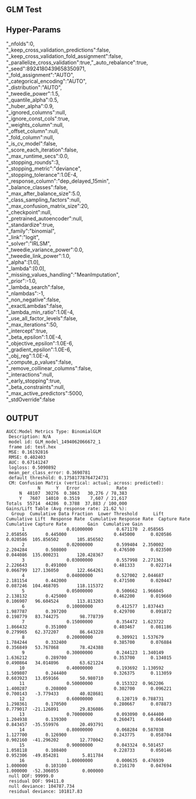 GLM Test
--------

## Hyper-Params


"_nfolds":0,  
"_keep_cross_validation_predictions":false,  
"_keep_cross_validation_fold_assignment":false,  
"_parallelize_cross_validation":true,"_auto_rebalance":true,
"_seed":8924180439658350971,  
"_fold_assignment":"AUTO",  
"_categorical_encoding":"AUTO",  
"_distribution":"AUTO",  
"_tweedie_power":1.5,  
"_quantile_alpha":0.5,  
"_huber_alpha":0.9,  
"_ignored_columns":null,  
"_ignore_const_cols":true,  
"_weights_column":null,  
"_offset_column":null,  
"_fold_column":null,  
"_is_cv_model":false,  
"_score_each_iteration":false,  
"_max_runtime_secs":0.0,  
"_stopping_rounds":3,  
"_stopping_metric":"deviance",  
"_stopping_tolerance":1.0E-4,  
"_response_column":"dep_delayed_15min",  
"_balance_classes":false,  
"_max_after_balance_size":5.0,  
"_class_sampling_factors":null,  
"_max_confusion_matrix_size":20,  
"_checkpoint":null,  
"_pretrained_autoencoder":null,  
"_standardize":true,  
"_family":"binomial",  
"_link":"logit",  
"_solver":"IRLSM",  
"_tweedie_variance_power":0.0,  
"_tweedie_link_power":1.0,  
"_alpha":[1.0],  
"_lambda":[0.0],  
"_missing_values_handling":"MeanImputation",  
"_prior":-1.0,  
"_lambda_search":false,  
"_nlambdas":-1,  
"_non_negative":false,  
"_exactLambdas":false,  
"_lambda_min_ratio":1.0E-4,  
"_use_all_factor_levels":false,  
"_max_iterations":50,  
"_intercept":true,  
"_beta_epsilon":1.0E-4,  
"_objective_epsilon":1.0E-6,  
"_gradient_epsilon":1.0E-6,  
"_obj_reg":1.0E-4,  
"_compute_p_values":false,  
"_remove_collinear_columns":false,  
"_interactions":null,  
"_early_stopping":true,  
"_beta_constraints":null,  
"_max_active_predictors":5000,  
"_stdOverride":false  


## OUTPUT

```
AUCC:Model Metrics Type: BinomialGLM
 Description: N/A
 model id: GLM_model_1494062066672_1
 frame id: test.hex
 MSE: 0.16192816
 RMSE: 0.402403
 AUC: 0.67141247
 logloss: 0.5090892
 mean_per_class_error: 0.3690781
 default threshold: 0.17581778764724731
 CM: Confusion Matrix (vertical: actual; across: predicted):
            N      Y   Error              Rate
     N  48107  30276  0.3863   30,276 / 78,383
     Y   7607  14010  0.3519    7,607 / 21,617
Totals  55714  44286  0.3788  37,883 / 100,000
Gains/Lift Table (Avg response rate: 21.62 %):
  Group  Cumulative Data Fraction  Lower Threshold      Lift  Cumulative Lift  Response Rate  Cumulative Response Rate  Capture Rate  Cumulative Capture Rate        Gain  Cumulative Gain
      1                0.01000000         0.671170  2.058565         2.058565       0.445000                  0.445000      0.020586                 0.020586  105.856502       105.856502
      2                0.02000000         0.599404  2.350002         2.204284       0.508000                  0.476500      0.023500                 0.044086  135.000231       120.428367
      3                0.03000000         0.557998  2.271361         2.226643       0.491000                  0.481333      0.022714                 0.066799  127.136050       122.664261
      4                0.04000000         0.527002  2.044687         2.181154       0.442000                  0.471500      0.020447                 0.087246  104.468705       118.115372
      5                0.05000000         0.500662  1.966045         2.138132       0.425000                  0.462200      0.019660                 0.106907   96.604524       113.813203
      6                0.10000000         0.412577  1.837443         1.987787       0.397200                  0.429700      0.091872                 0.198779   83.744275        98.778739
      7                0.15000000         0.354472  1.623722         1.866432       0.351000                  0.403467      0.081186                 0.279965   62.372207        86.643228
      8                0.20000000         0.309921  1.537679         1.784244       0.332400                  0.385700      0.076884                 0.356849   53.767868        78.424388
      9                0.30000000         0.244123  1.340149         1.636212       0.289700                  0.353700      0.134015                 0.490864   34.014896        63.621224
     10                0.40000000         0.193692  1.130592         1.509807       0.244400                  0.326375      0.113059                 0.603923   13.059166        50.980710
     11                0.50000000         0.153322  0.962206         1.400287       0.208000                  0.302700      0.096221                 0.700143   -3.779433        40.028681
     12                0.60000000         0.120719  0.788731         1.298361       0.170500                  0.280667      0.078873                 0.779017  -21.126891        29.836086
     13                0.70000000         0.093090  0.644400         1.204938       0.139300                  0.260471      0.064440                 0.843457  -35.559976        20.493791
     14                0.80000000         0.068284  0.587038         1.127700       0.126900                  0.243775      0.058704                 0.902160  -41.296202        12.770042
     15                0.90000000         0.043324  0.501457         1.058118       0.108400                  0.228733      0.050146                 0.952306  -49.854281         5.811784
     16                1.00000000         0.000635  0.476939         1.000000       0.103100                  0.216170      0.047694                 1.000000  -52.306055         0.000000
 null DOF: 99999.0
 residual DOF: 99411.0
 null deviance: 104787.734
 residual deviance: 101817.83

```